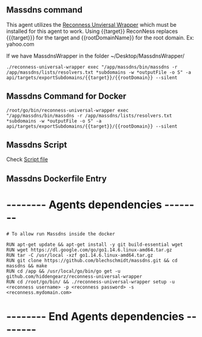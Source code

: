 ## Massdns command

This agent utilizes the [Reconness Unviersal Wrapper](https://github.com/hiddengearz/reconness-universal-wrapper) which must be installed for this agent to work. Using {{target}} ReconNess replaces {{{target}}} for the target and {{rootDomainName}} for the root domain. Ex: yahoo.com


If we have MassdnsWrapper in the folder ~/Desktop/MassdnsWrapper/

```
./reconness-universal-wrapper exec "/app/massdns/bin/massdns -r /app/massdns/lists/resolvers.txt *subdomains -w *outputFile -o S" -a api/targets/exportSubdomains/{{target}}/{{rootDomain}} --silent
```

## Massdns Command for Docker

```
/root/go/bin/reconness-universal-wrapper exec "/app/massdns/bin/massdns -r /app/massdns/lists/resolvers.txt *subdomains -w *outputFile -o S" -a api/targets/exportSubdomains/{{target}}/{{rootDomain}} --silent

```

## Massdns Script

Check [Script file](https://github.com/reconness/reconness-agents/blob/master/Massdns/Script)


## Massdns Dockerfile Entry


# -------- Agents dependencies -------- 

```
# To allow run Massdns inside the docker

RUN apt-get update && apt-get install -y git build-essential wget
RUN wget https://dl.google.com/go/go1.14.6.linux-amd64.tar.gz
RUN tar -C /usr/local -xzf go1.14.6.linux-amd64.tar.gz
RUN git clone https://github.com/blechschmidt/massdns.git && cd massdns && make
RUN cd /app && /usr/local/go/bin/go get -u github.com/hiddengearz/reconness-universal-wrapper
RUN cd /root/go/bin/ && ./reconness-universal-wrapper setup -u <reconness username> -p <reconness password> -s <reconness.mydomain.com>
```


# -------- End Agents dependencies -------- 
